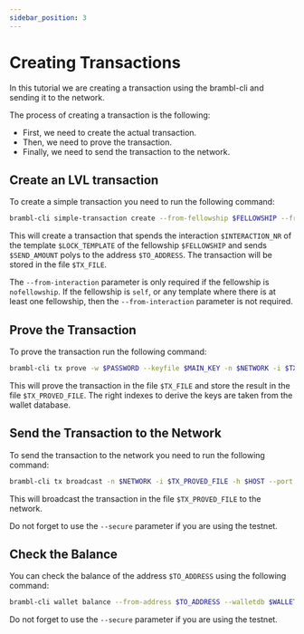 ```yaml
---
sidebar_position: 3
---
```


# Creating Transactions

In this tutorial we are creating a transaction using the brambl-cli and
sending it to the network.

The process of creating a transaction is the following:

- First, we need to create the actual transaction.
- Then, we need to prove the transaction.
- Finally, we need to send the transaction to the network.

## Create an LVL transaction

To create a simple transaction you need to run the following command:

```bash
brambl-cli simple-transaction create --from-fellowship $FELLOWSHIP --from-template $LOCK_TEMPLATE --from-interaction $INTERACTION_NR -t $TO_ADDRESS -w $PASSWORD --port $PORT -o $TX_FILE -n $NETWORK -a $SEND_AMOUNT -h $HOST -i $MAIN_KEY --walletdb $WALLET --fee $FEE --transfer-token $TOKEN_TYPE
```

This will create a transaction that spends the interaction `$INTERACTION_NR` of the template `$LOCK_TEMPLATE` of the fellowship `$FELLOWSHIP` and sends `$SEND_AMOUNT` polys to the address `$TO_ADDRESS`. The transaction will be stored in the file `$TX_FILE`.

The `--from-interaction` parameter is only required if the fellowship is `nofellowship`. If the fellowship is `self`, or any template where there is at least one fellowship, then the `--from-interaction` parameter is not required.


## Prove the Transaction

To prove the transaction run the following command:

```bash
brambl-cli tx prove -w $PASSWORD --keyfile $MAIN_KEY -n $NETWORK -i $TX_FILE -o $TX_PROVED_FILE --walletdb $WALLET
```

This will prove the transaction in the file `$TX_FILE` and store the result in the file `$TX_PROVED_FILE`. The right indexes to derive the keys are taken from the wallet database.

## Send the Transaction to the Network

To send the transaction to the network you need to run the following command:

```bash
brambl-cli tx broadcast -n $NETWORK -i $TX_PROVED_FILE -h $HOST --port $PORT --walletdb $WALLET
```

This will broadcast the transaction in the file `$TX_PROVED_FILE` to the network.

Do not forget to use the `--secure` parameter if you are using the testnet.

## Check the Balance

You can check the balance of the address `$TO_ADDRESS` using the following command:

```bash
brambl-cli wallet balance --from-address $TO_ADDRESS --walletdb $WALLET_DB --host $HOST --port $PORT
```

Do not forget to use the `--secure` parameter if you are using the testnet.
